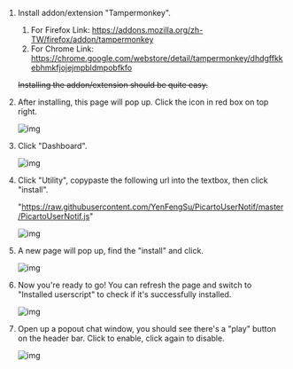 1. Install addon/extension "Tampermonkey".
   1. For Firefox
      Link: https://addons.mozilla.org/zh-TW/firefox/addon/tampermonkey
   2. For Chrome
      Link: https://chrome.google.com/webstore/detail/tampermonkey/dhdgffkkebhmkfjojejmpbldmpobfkfo
      
   ~~Installing the addon/extension should be quite easy.~~

2. After installing, this page will pop up. Click the icon in red box on top right.

	![img](https://i.imgur.com/Hiaj4yM.png)

3. Click "Dashboard".

	![img](https://i.imgur.com/quG0tMc.png)

4. Click "Utility", copypaste the following url into the textbox, then click "install".

	"https://raw.githubusercontent.com/YenFengSu/PicartoUserNotif/master/PicartoUserNotif.js"

	![img](https://i.imgur.com/flQA8sm.png)

5. A new page will pop up, find the "install" and click.

	![img](https://i.imgur.com/pqHqgRC.png)

6. Now you're ready to go!  You can refresh the page and switch to "Installed userscript" to check if it's successfully installed.

	![img](https://i.imgur.com/PHavyLI.png)

7. Open up a popout chat window, you should see there's a "play" button on the header bar.  Click to enable, click again to disable.

	![img](https://i.imgur.com/5Zrgtzf.png)

